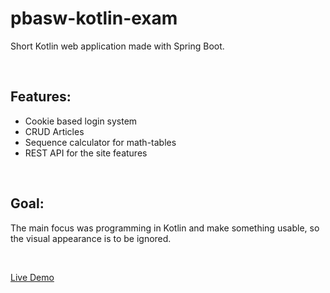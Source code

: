 # pbasw-kotlin-exam
Short Kotlin web application made with Spring Boot.

<br>

## Features:
- Cookie based login system
- CRUD Articles
- Sequence calculator for math-tables
- REST API for the site features

<br>

## Goal:
The main focus was programming in Kotlin and make something usable, so the visual appearance is to be ignored.

<br>

[Live Demo](https://salty-everglades-47131.herokuapp.com)
